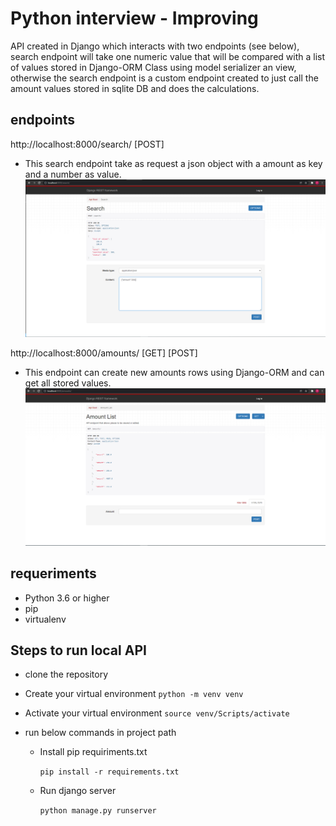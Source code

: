 # Python interview - Improving

API created in Django which interacts with two endpoints (see below), search endpoint will take one numeric value that will be compared with a list of values stored in Django-ORM Class using model serializer an view, otherwise the search endpoint is a custom endpoint created to just call the amount values stored in sqlite DB and does the calculations.

## endpoints
 http://localhost:8000/search/ [POST]
 - This search endpoint take as request a json object with a amount as key and a number as value.
![search](https://github.com/ptavaresh/interview_improving/blob/main/img/search.PNG)

 http://localhost:8000/amounts/ [GET] [POST]
 - This endpoint can create new amounts rows using Django-ORM and can get all stored values.
 ![amount](https://github.com/ptavaresh/interview_improving/blob/main/img/amount.PNG)

## requeriments
- Python 3.6 or higher
- pip
- virtualenv

 ## Steps to run local API
- clone the repository
- Create your virtual environment
  `python -m venv venv`

- Activate your virtual environment
  `source venv/Scripts/activate`

- run below commands in project path
    - Install pip requiriments.txt
        
        `pip install -r requirements.txt`
        
    - Run django server

        `python manage.py runserver`
